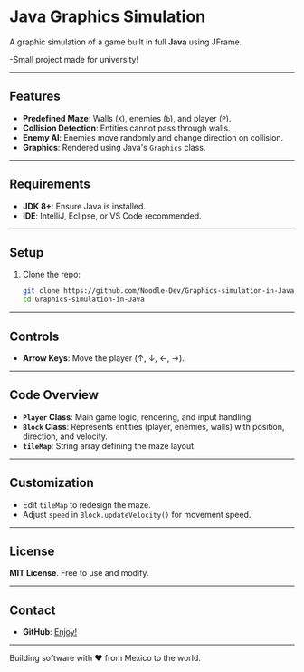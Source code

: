 # Java Graphics Simulation

A graphic simulation of a game built in full **Java** using JFrame.

-Small project made for university!

---

## Features

- **Predefined Maze**: Walls (`X`), enemies (`b`), and player (`P`).
- **Collision Detection**: Entities cannot pass through walls.
- **Enemy AI**: Enemies move randomly and change direction on collision.
- **Graphics**: Rendered using Java's `Graphics` class.

---

## Requirements

- **JDK 8+**: Ensure Java is installed.
- **IDE**: IntelliJ, Eclipse, or VS Code recommended.

---

## Setup

1. Clone the repo:
   ```bash
   git clone https://github.com/Noodle-Dev/Graphics-simulation-in-Java.git
   cd Graphics-simulation-in-Java
   ```
---

## Controls

- **Arrow Keys**: Move the player (↑, ↓, ←, →).

---

## Code Overview

- **`Player` Class**: Main game logic, rendering, and input handling.
- **`Block` Class**: Represents entities (player, enemies, walls) with position, direction, and velocity.
- **`tileMap`**: String array defining the maze layout.

---

## Customization

- Edit `tileMap` to redesign the maze.
- Adjust `speed` in `Block.updateVelocity()` for movement speed.

---

## License

**MIT License**. Free to use and modify.

---

## Contact

- **GitHub**: [Enjoy!](https://github.com/Noodle-Dev)

---

Building software with ♥ from Mexico to the world.
